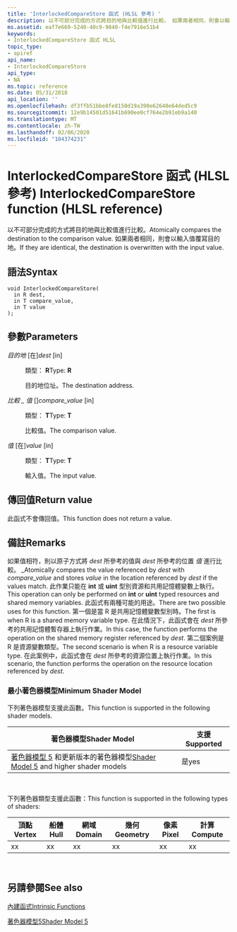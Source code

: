 ```yaml
---
title: 'InterlockedCompareStore 函式 (HLSL 參考) '
description: 以不可部分完成的方式將目的地與比較值進行比較。 如果兩者相同，則會以輸入值覆寫目的地。
ms.assetid: eaf7e669-5240-40c9-9840-f4e7916e51b4
keywords:
- InterlockedCompareStore 函式 HLSL
topic_type:
- apiref
api_name:
- InterlockedCompareStore
api_type:
- NA
ms.topic: reference
ms.date: 05/31/2018
api_location: ''
ms.openlocfilehash: df3ffb51bbe8fe8150d19a390e62640e64ded5c9
ms.sourcegitcommit: 12e9b14501d51641b690ee0cf764e2b91eb9a140
ms.translationtype: MT
ms.contentlocale: zh-TW
ms.lasthandoff: 02/06/2020
ms.locfileid: "104374231"
---
```

# <a name="interlockedcomparestore-function-hlsl-reference"></a><span data-ttu-id="f4978-105">InterlockedCompareStore 函式 (HLSL 參考) </span><span class="sxs-lookup"><span data-stu-id="f4978-105">InterlockedCompareStore function (HLSL reference)</span></span>

<span data-ttu-id="f4978-106">以不可部分完成的方式將目的地與比較值進行比較。</span><span class="sxs-lookup"><span data-stu-id="f4978-106">Atomically compares the destination to the comparison value.</span></span> <span data-ttu-id="f4978-107">如果兩者相同，則會以輸入值覆寫目的地。</span><span class="sxs-lookup"><span data-stu-id="f4978-107">If they are identical, the destination is overwritten with the input value.</span></span>

## <a name="syntax"></a><span data-ttu-id="f4978-108">語法</span><span class="sxs-lookup"><span data-stu-id="f4978-108">Syntax</span></span>

``` syntax
void InterlockedCompareStore(
  in R dest,
  in T compare_value,
  in T value
);
```

## <a name="parameters"></a><span data-ttu-id="f4978-109">參數</span><span class="sxs-lookup"><span data-stu-id="f4978-109">Parameters</span></span>

<dl> <dt>

<span data-ttu-id="f4978-110">*目的地* \[在\]</span><span class="sxs-lookup"><span data-stu-id="f4978-110">*dest* \[in\]</span></span>
</dt> <dd>

<span data-ttu-id="f4978-111">類型： **R**</span><span class="sxs-lookup"><span data-stu-id="f4978-111">Type: **R**</span></span>

<span data-ttu-id="f4978-112">目的地位址。</span><span class="sxs-lookup"><span data-stu-id="f4978-112">The destination address.</span></span>

</dd> <dt>

<span data-ttu-id="f4978-113">*比較 \_ 值* \[\]</span><span class="sxs-lookup"><span data-stu-id="f4978-113">*compare\_value* \[in\]</span></span>
</dt> <dd>

<span data-ttu-id="f4978-114">類型： **T**</span><span class="sxs-lookup"><span data-stu-id="f4978-114">Type: **T**</span></span>

<span data-ttu-id="f4978-115">比較值。</span><span class="sxs-lookup"><span data-stu-id="f4978-115">The comparison value.</span></span>

</dd> <dt>

<span data-ttu-id="f4978-116">*值* \[在\]</span><span class="sxs-lookup"><span data-stu-id="f4978-116">*value* \[in\]</span></span>
</dt> <dd>

<span data-ttu-id="f4978-117">類型： **T**</span><span class="sxs-lookup"><span data-stu-id="f4978-117">Type: **T**</span></span>

<span data-ttu-id="f4978-118">輸入值。</span><span class="sxs-lookup"><span data-stu-id="f4978-118">The input value.</span></span>

</dd> </dl>

## <a name="return-value"></a><span data-ttu-id="f4978-119">傳回值</span><span class="sxs-lookup"><span data-stu-id="f4978-119">Return value</span></span>

<span data-ttu-id="f4978-120">此函式不會傳回值。</span><span class="sxs-lookup"><span data-stu-id="f4978-120">This function does not return a value.</span></span>

## <a name="remarks"></a><span data-ttu-id="f4978-121">備註</span><span class="sxs-lookup"><span data-stu-id="f4978-121">Remarks</span></span>

<span data-ttu-id="f4978-122">如果值相符，則以原子方式將 *dest* 所參考的值與 *dest* 所參考的位置 *值* 進行比較。 *\_*</span><span class="sxs-lookup"><span data-stu-id="f4978-122">Atomically compares the value referenced by *dest* with *compare\_value* and stores *value* in the location referenced by *dest* if the values match.</span></span> <span data-ttu-id="f4978-123">此作業只能在 **int** 或 **uint** 型別資源和共用記憶體變數上執行。</span><span class="sxs-lookup"><span data-stu-id="f4978-123">This operation can only be performed on **int** or **uint** typed resources and shared memory variables.</span></span> <span data-ttu-id="f4978-124">此函式有兩種可能的用途。</span><span class="sxs-lookup"><span data-stu-id="f4978-124">There are two possible uses for this function.</span></span> <span data-ttu-id="f4978-125">第一個是當 R 是共用記憶體變數型別時。</span><span class="sxs-lookup"><span data-stu-id="f4978-125">The first is when R is a shared memory variable type.</span></span> <span data-ttu-id="f4978-126">在此情況下，此函式會在 *dest* 所參考的共用記憶體暫存器上執行作業。</span><span class="sxs-lookup"><span data-stu-id="f4978-126">In this case, the function performs the operation on the shared memory register referenced by *dest*.</span></span> <span data-ttu-id="f4978-127">第二個案例是 R 是資源變數類型。</span><span class="sxs-lookup"><span data-stu-id="f4978-127">The second scenario is when R is a resource variable type.</span></span> <span data-ttu-id="f4978-128">在此案例中，此函式會在 *dest* 所參考的資源位置上執行作業。</span><span class="sxs-lookup"><span data-stu-id="f4978-128">In this scenario, the function performs the operation on the resource location referenced by *dest*.</span></span>

### <a name="minimum-shader-model"></a><span data-ttu-id="f4978-129">最小著色器模型</span><span class="sxs-lookup"><span data-stu-id="f4978-129">Minimum Shader Model</span></span>

<span data-ttu-id="f4978-130">下列著色器模型支援此函數。</span><span class="sxs-lookup"><span data-stu-id="f4978-130">This function is supported in the following shader models.</span></span>



| <span data-ttu-id="f4978-131">著色器模型</span><span class="sxs-lookup"><span data-stu-id="f4978-131">Shader Model</span></span>                                                                | <span data-ttu-id="f4978-132">支援</span><span class="sxs-lookup"><span data-stu-id="f4978-132">Supported</span></span> |
|-----------------------------------------------------------------------------|-----------|
| <span data-ttu-id="f4978-133">[著色器模型 5](d3d11-graphics-reference-sm5.md) 和更新版本的著色器模型</span><span class="sxs-lookup"><span data-stu-id="f4978-133">[Shader Model 5](d3d11-graphics-reference-sm5.md) and higher shader models</span></span> | <span data-ttu-id="f4978-134">是</span><span class="sxs-lookup"><span data-stu-id="f4978-134">yes</span></span>       |



 

<span data-ttu-id="f4978-135">下列著色器類型支援此函數：</span><span class="sxs-lookup"><span data-stu-id="f4978-135">This function is supported in the following types of shaders:</span></span>



| <span data-ttu-id="f4978-136">頂點</span><span class="sxs-lookup"><span data-stu-id="f4978-136">Vertex</span></span> | <span data-ttu-id="f4978-137">船體</span><span class="sxs-lookup"><span data-stu-id="f4978-137">Hull</span></span> | <span data-ttu-id="f4978-138">網域</span><span class="sxs-lookup"><span data-stu-id="f4978-138">Domain</span></span> | <span data-ttu-id="f4978-139">幾何</span><span class="sxs-lookup"><span data-stu-id="f4978-139">Geometry</span></span> | <span data-ttu-id="f4978-140">像素</span><span class="sxs-lookup"><span data-stu-id="f4978-140">Pixel</span></span> | <span data-ttu-id="f4978-141">計算</span><span class="sxs-lookup"><span data-stu-id="f4978-141">Compute</span></span> |
|--------|------|--------|----------|-------|---------|
|  <span data-ttu-id="f4978-142">x</span><span class="sxs-lookup"><span data-stu-id="f4978-142">x</span></span>     | <span data-ttu-id="f4978-143">x</span><span class="sxs-lookup"><span data-stu-id="f4978-143">x</span></span>    |  <span data-ttu-id="f4978-144">x</span><span class="sxs-lookup"><span data-stu-id="f4978-144">x</span></span>     |  <span data-ttu-id="f4978-145">x</span><span class="sxs-lookup"><span data-stu-id="f4978-145">x</span></span>       | <span data-ttu-id="f4978-146">x</span><span class="sxs-lookup"><span data-stu-id="f4978-146">x</span></span>     | <span data-ttu-id="f4978-147">x</span><span class="sxs-lookup"><span data-stu-id="f4978-147">x</span></span>       |



 

## <a name="see-also"></a><span data-ttu-id="f4978-148">另請參閱</span><span class="sxs-lookup"><span data-stu-id="f4978-148">See also</span></span>

<dl> <dt>

[<span data-ttu-id="f4978-149">內建函式</span><span class="sxs-lookup"><span data-stu-id="f4978-149">Intrinsic Functions</span></span>](dx-graphics-hlsl-intrinsic-functions.md)
</dt> <dt>

[<span data-ttu-id="f4978-150">著色器模型5</span><span class="sxs-lookup"><span data-stu-id="f4978-150">Shader Model 5</span></span>](d3d11-graphics-reference-sm5.md)
</dt> </dl>

 

 




